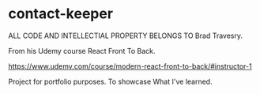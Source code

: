 # contact-keeper
ALL CODE AND INTELLECTIAL PROPERTY BELONGS TO Brad Travesry.

From his Udemy course React Front To Back.

https://www.udemy.com/course/modern-react-front-to-back/#instructor-1



Project for portfolio purposes.  To showcase What I've learned.
